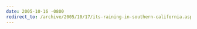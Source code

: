 ```yaml
---
date: 2005-10-16 -0800
redirect_to: /archive/2005/10/17/its-raining-in-southern-california.aspx/
---
```

